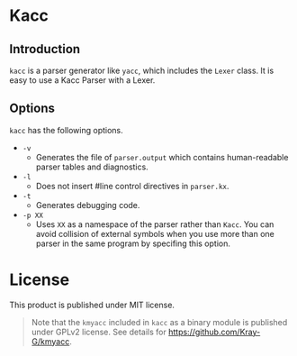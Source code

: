 # Kacc

## Introduction

`kacc` is a parser generator like `yacc`, which includes the `Lexer` class.
It is easy to use a Kacc Parser with a Lexer.

## Options

`kacc` has the following options.

* `-v`
  * Generates the file of `parser.output` which contains human-readable
    parser tables and diagnostics.
* `-l`
  * Does not insert #line control directives in `parser.kx`.
* `-t`
  * Generates debugging code.
* `-p XX`
  * Uses `XX` as a namespace of the parser rather than `Kacc`.
    You can avoid collision of external symbols when you use more than one
    parser in the same program by specifing this option.

# License

This product is published under MIT license.

> Note that the `kmyacc` included in `kacc` as a binary module is published
> under GPLv2 license. See details for https://github.com/Kray-G/kmyacc.
